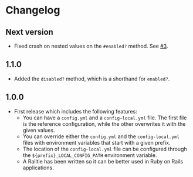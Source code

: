 # Changelog

## Next version

- Fixed crash on nested values on the `#enabled?` method. See [#3](https://github.com/mssola/cconfig/issues/3).

## 1.1.0

- Added the `disabled?` method, which is a shorthand for `enabled?`.

## 1.0.0

- First release which includes the following features:
  - You can have a `config.yml` and a `config-local.yml` file. The first file
    is the reference configuration, while the other overwrites it with the given
    values.
  - You can override either the `config.yml` and the `config-local.yml` files
    with environment variables that start with a given prefix.
  - The location of the `config-local.yml` file can be configured through the
    `${prefix}_LOCAL_CONFIG_PATH` environment variable.
  - A Railtie has been written so it can be better used in Ruby on Rails
    applications.
